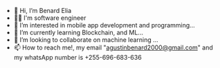 - 👋 Hi, I’m Benard Elia
- 👷‍♂️ I'm software engineer
- 👀 I’m interested in mobile app development and programming...
- 🌱 I’m currently learning Blockchain, and ML...
- 💞️ I’m looking to collaborate on machine learning ...
- 📫 How to reach me!, my email "agustinbenard2000@gmail.com" and my whatsApp number is +255-696-683-636

<!---
benardelia/benardelia is a ✨ special ✨ repository because its `README.md` (this file) appears on your GitHub profile.
You can click the Preview link to take a look at your changes.
--->
